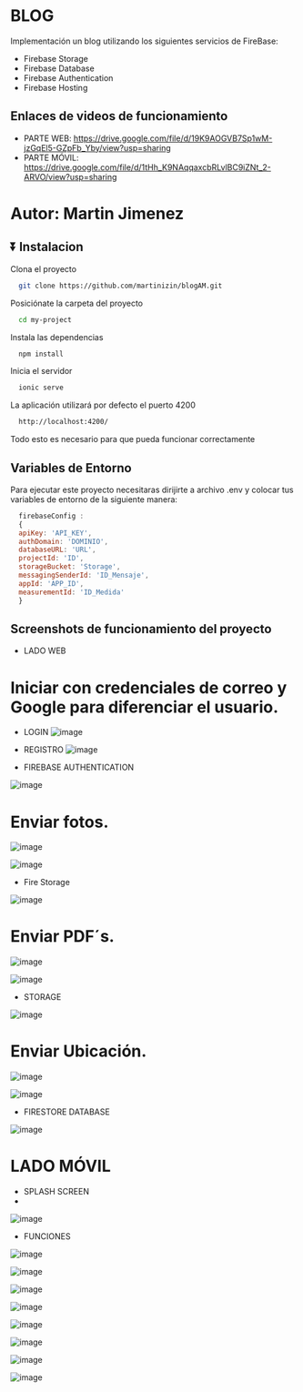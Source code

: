 #  BLOG 

Implementación un blog utilizando los siguientes servicios de FireBase:
- Firebase Storage
- Firebase Database
- Firebase Authentication
- Firebase Hosting

## Enlaces de videos de funcionamiento

- PARTE WEB: https://drive.google.com/file/d/19K9AOGVB7Sp1wM-jzGqEl5-GZpFb_Yby/view?usp=sharing
- PARTE MÓVIL: https://drive.google.com/file/d/1tHh_K9NAqqaxcbRLvlBC9iZNt_2-ARVO/view?usp=sharing

# Autor: Martin Jimenez

## ⏬ Instalacion

Clona el proyecto

```bash
  git clone https://github.com/martinizin/blogAM.git

```

Posiciónate la carpeta del proyecto

```bash
  cd my-project
```

Instala las dependencias

```bash
  npm install
```

Inicia el servidor

```bash
  ionic serve
```



La aplicación utilizará por defecto el puerto 4200

```bash
  http://localhost:4200/
```

Todo esto es necesario para que pueda funcionar correctamente

##  Variables de Entorno

Para ejecutar este proyecto necesitaras dirijirte a archivo .env y colocar tus variables de entorno de la siguiente manera:

```js
  firebaseConfig :
  {
  apiKey: 'API_KEY',
  authDomain: 'DOMINIO',
  databaseURL: 'URL',
  projectId: 'ID',
  storageBucket: 'Storage',
  messagingSenderId: 'ID_Mensaje',
  appId: 'APP_ID',
  measurementId: 'ID_Medida'
  }
```

##  Screenshots de funcionamiento del proyecto
- LADO WEB
  
# Iniciar con credenciales de correo y Google para diferenciar el usuario.

- LOGIN
![image](https://github.com/martinizin/blogAM/assets/117743846/42d7adfe-4627-4b13-a922-78fb00c6553a)

- REGISTRO
![image](https://github.com/martinizin/blogAM/assets/117743846/0d3c75a3-5a84-4a53-b149-5c35ce425d03)

- FIREBASE AUTHENTICATION

![image](https://github.com/martinizin/blogAM/assets/117743846/4b4741c5-9cf2-4955-b753-9a68045ae4e0)


# Enviar fotos.
![image](https://github.com/martinizin/blogAM/assets/117743846/f4a8b0f6-1f53-4622-a726-90f4c6508856)

![image](https://github.com/martinizin/blogAM/assets/117743846/8d65ce29-90ed-425f-a373-e9b3163d8ab5)

- Fire Storage

![image](https://github.com/martinizin/blogAM/assets/117743846/9421d511-8699-4fc3-b880-6344f03f73cc)


# Enviar PDF´s.

![image](https://github.com/martinizin/blogAM/assets/117743846/89a7f384-8bff-4047-b411-a80aeff91b1d)

![image](https://github.com/martinizin/blogAM/assets/117743846/478969b5-b98c-4fb2-aefc-27258206dd7e)

- STORAGE

![image](https://github.com/martinizin/blogAM/assets/117743846/ebba62f6-759b-4036-ae14-ea6caa387aae)


# Enviar Ubicación. 

![image](https://github.com/martinizin/blogAM/assets/117743846/f6048cd7-57f0-4a8f-8a68-e65c94887a20)

![image](https://github.com/martinizin/blogAM/assets/117743846/b270815c-7a50-4246-829d-8594ca175fdd)

- FIRESTORE DATABASE

![image](https://github.com/martinizin/blogAM/assets/117743846/74c2baad-f2aa-4072-bbca-69f4f29ed48c)



# LADO MÓVIL
- SPLASH SCREEN
- 
![image](https://github.com/martinizin/blogAM/assets/117743846/b175520c-dd4e-4ae2-8c62-3b59f0c917cb)

- FUNCIONES

![image](https://github.com/martinizin/blogAM/assets/117743846/7ea3c2ba-9593-4bdc-91f8-d120df1a306c)

![image](https://github.com/martinizin/blogAM/assets/117743846/53c2b630-5e51-4713-ad7b-5a61b64334b3)

![image](https://github.com/martinizin/blogAM/assets/117743846/96c19637-3940-462d-8b0d-668cf089c2ca)

![image](https://github.com/martinizin/blogAM/assets/117743846/c79173c7-41e9-40e9-b3e0-31f926bb5d0c)

![image](https://github.com/martinizin/blogAM/assets/117743846/b4222ab6-4bbd-4fd3-92b7-976deb122da2)

![image](https://github.com/martinizin/blogAM/assets/117743846/f9daa7c5-46b7-4b2a-a086-d7b30678e61e)

![image](https://github.com/martinizin/blogAM/assets/117743846/409ecbca-9368-4fa3-b5d5-60c86a2c7028)

![image](https://github.com/martinizin/blogAM/assets/117743846/735a9164-64fc-49ac-ab30-c41e850d7222)

